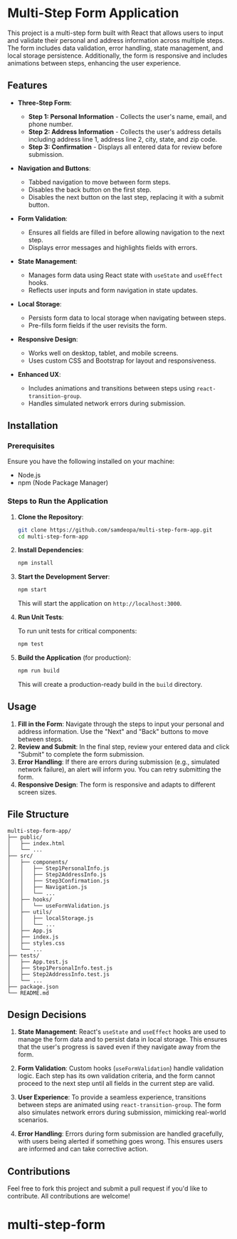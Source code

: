 # Multi-Step Form Application

This project is a multi-step form built with React that allows users to input and validate their personal and address information across multiple steps. The form includes data validation, error handling, state management, and local storage persistence. Additionally, the form is responsive and includes animations between steps, enhancing the user experience.

## Features

- **Three-Step Form**:
  - **Step 1: Personal Information** - Collects the user's name, email, and phone number.
  - **Step 2: Address Information** - Collects the user's address details including address line 1, address line 2, city, state, and zip code.
  - **Step 3: Confirmation** - Displays all entered data for review before submission.
- **Navigation and Buttons**:

  - Tabbed navigation to move between form steps.
  - Disables the back button on the first step.
  - Disables the next button on the last step, replacing it with a submit button.

- **Form Validation**:

  - Ensures all fields are filled in before allowing navigation to the next step.
  - Displays error messages and highlights fields with errors.

- **State Management**:

  - Manages form data using React state with `useState` and `useEffect` hooks.
  - Reflects user inputs and form navigation in state updates.

- **Local Storage**:

  - Persists form data to local storage when navigating between steps.
  - Pre-fills form fields if the user revisits the form.

- **Responsive Design**:

  - Works well on desktop, tablet, and mobile screens.
  - Uses custom CSS and Bootstrap for layout and responsiveness.

- **Enhanced UX**:
  - Includes animations and transitions between steps using `react-transition-group`.
  - Handles simulated network errors during submission.

## Installation

### Prerequisites

Ensure you have the following installed on your machine:

- Node.js
- npm (Node Package Manager)

### Steps to Run the Application

1. **Clone the Repository**:

   ```bash
   git clone https://github.com/samdeopa/multi-step-form-app.git
   cd multi-step-form-app
   ```

2. **Install Dependencies**:

   ```bash
   npm install
   ```

3. **Start the Development Server**:

   ```bash
   npm start
   ```

   This will start the application on `http://localhost:3000`.

4. **Run Unit Tests**:

   To run unit tests for critical components:

   ```bash
   npm test
   ```

5. **Build the Application** (for production):

   ```bash
   npm run build
   ```

   This will create a production-ready build in the `build` directory.

## Usage

1. **Fill in the Form**: Navigate through the steps to input your personal and address information. Use the "Next" and "Back" buttons to move between steps.
2. **Review and Submit**: In the final step, review your entered data and click "Submit" to complete the form submission.
3. **Error Handling**: If there are errors during submission (e.g., simulated network failure), an alert will inform you. You can retry submitting the form.
4. **Responsive Design**: The form is responsive and adapts to different screen sizes.

## File Structure

```plaintext
multi-step-form-app/
├── public/
│   ├── index.html
│   └── ...
├── src/
│   ├── components/
│   │   ├── Step1PersonalInfo.js
│   │   ├── Step2AddressInfo.js
│   │   ├── Step3Confirmation.js
│   │   ├── Navigation.js
│   │   └── ...
│   ├── hooks/
│   │   └── useFormValidation.js
│   ├── utils/
│   │   ├── localStorage.js
│   │   └── ...
│   ├── App.js
│   ├── index.js
│   ├── styles.css
│   └── ...
├── tests/
│   ├── App.test.js
│   ├── Step1PersonalInfo.test.js
│   ├── Step2AddressInfo.test.js
│   └── ...
├── package.json
└── README.md
```

## Design Decisions

1. **State Management**: React's `useState` and `useEffect` hooks are used to manage the form data and to persist data in local storage. This ensures that the user's progress is saved even if they navigate away from the form.

2. **Form Validation**: Custom hooks (`useFormValidation`) handle validation logic. Each step has its own validation criteria, and the form cannot proceed to the next step until all fields in the current step are valid.

3. **User Experience**: To provide a seamless experience, transitions between steps are animated using `react-transition-group`. The form also simulates network errors during submission, mimicking real-world scenarios.

4. **Error Handling**: Errors during form submission are handled gracefully, with users being alerted if something goes wrong. This ensures users are informed and can take corrective action.

## Contributions

Feel free to fork this project and submit a pull request if you'd like to contribute. All contributions are welcome!
# multi-step-form
